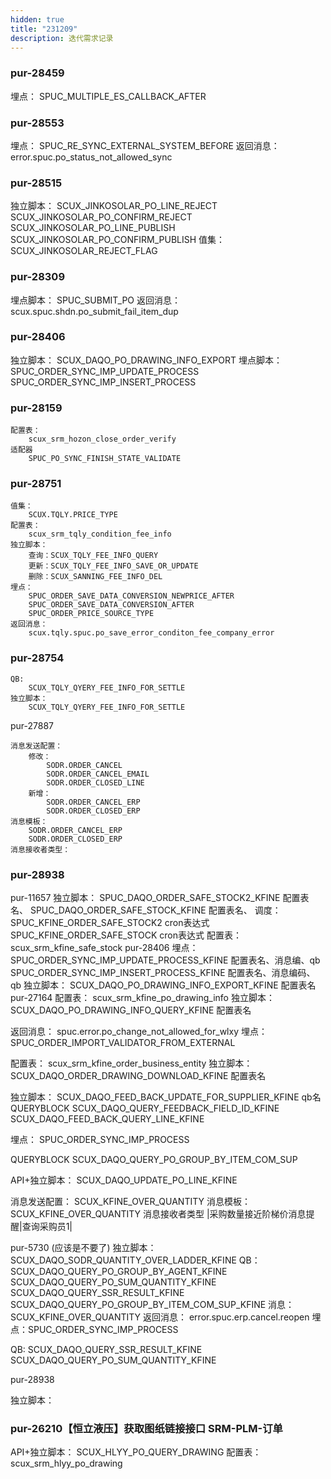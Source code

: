 ```yaml
---
hidden: true
title: "231209"
description: 迭代需求记录
---
```


### pur-28459

埋点：
	SPUC_MULTIPLE_ES_CALLBACK_AFTER

### pur-28553

埋点：
	SPUC_RE_SYNC_EXTERNAL_SYSTEM_BEFORE
返回消息：
	error.spuc.po_status_not_allowed_sync




### pur-28515

独立脚本：
	SCUX_JINKOSOLAR_PO_LINE_REJECT
	SCUX_JINKOSOLAR_PO_CONFIRM_REJECT
	SCUX_JINKOSOLAR_PO_LINE_PUBLISH
	SCUX_JINKOSOLAR_PO_CONFIRM_PUBLISH
值集：
	SCUX_JINKOSOLAR_REJECT_FLAG

### pur-28309

埋点脚本：
	SPUC_SUBMIT_PO
返回消息：
	scux.spuc.shdn.po_submit_fail_item_dup


### pur-28406

独立脚本：
	SCUX_DAQO_PO_DRAWING_INFO_EXPORT
埋点脚本：
	SPUC_ORDER_SYNC_IMP_UPDATE_PROCESS
	SPUC_ORDER_SYNC_IMP_INSERT_PROCESS

### pur-28159

	配置表：
		scux_srm_hozon_close_order_verify
	适配器
		SPUC_PO_SYNC_FINISH_STATE_VALIDATE


### pur-28751

	值集：
		SCUX.TQLY.PRICE_TYPE
	配置表：
		scux_srm_tqly_condition_fee_info
	独立脚本：
		查询：SCUX_TQLY_FEE_INFO_QUERY
		更新：SCUX_TQLY_FEE_INFO_SAVE_OR_UPDATE
		删除：SCUX_SANNING_FEE_INFO_DEL
	埋点：
		SPUC_ORDER_SAVE_DATA_CONVERSION_NEWPRICE_AFTER
		SPUC_ORDER_SAVE_DATA_CONVERSION_AFTER
		SPUC_ORDER_PRICE_SOURCE_TYPE
	返回消息：
		scux.tqly.spuc.po_save_error_conditon_fee_company_error


### pur-28754
	QB:
		SCUX_TQLY_QYERY_FEE_INFO_FOR_SETTLE
	独立脚本：
		SCUX_TQLY_QYERY_FEE_INFO_FOR_SETTLE



pur-27887

	消息发送配置：
		修改：
			SODR.ORDER_CANCEL
			SODR.ORDER_CANCEL_EMAIL
			SODR.ORDER_CLOSED_LINE
		新增：
			SODR.ORDER_CANCEL_ERP
			SODR.ORDER_CLOSED_ERP
	消息模板：
		SODR.ORDER_CANCEL_ERP
		SODR.ORDER_CLOSED_ERP
	消息接收者类型：



### pur-28938

pur-11657
	独立脚本：
		SPUC_DAQO_ORDER_SAFE_STOCK2_KFINE    配置表名、
		SPUC_DAQO_ORDER_SAFE_STOCK_KFINE    配置表名、
	调度：
		SPUC_KFINE_ORDER_SAFE_STOCK2  cron表达式
		SPUC_KFINE_ORDER_SAFE_STOCK  cron表达式
	配置表：
		scux_srm_kfine_safe_stock
pur-28406
	埋点：
		SPUC_ORDER_SYNC_IMP_UPDATE_PROCESS_KFINE  配置表名、消息编、qb
		SPUC_ORDER_SYNC_IMP_INSERT_PROCESS_KFINE   配置表名、消息编码、qb
	独立脚本：
		SCUX_DAQO_PO_DRAWING_INFO_EXPORT_KFINE   配置表名
pur-27164
	配置表：
		scux_srm_kfine_po_drawing_info
	独立脚本：
		SCUX_DAQO_PO_DRAWING_INFO_QUERY_KFINE   配置表名


返回消息：
	spuc.error.po_change_not_allowed_for_wlxy
埋点：
	SPUC_ORDER_IMPORT_VALIDATOR_FROM_EXTERNAL

配置表：
	scux_srm_kfine_order_business_entity
独立脚本：
	SCUX_DAQO_ORDER_DRAWING_DOWNLOAD_KFINE  配置表名


独立脚本：
	SCUX_DAQO_FEED_BACK_UPDATE_FOR_SUPPLIER_KFINE   qb名
QUERYBLOCK
	SCUX_DAQO_QUERY_FEEDBACK_FIELD_ID_KFINE
	SCUX_DAQO_FEED_BACK_QUERY_LINE_KFINE

埋点：
	SPUC_ORDER_SYNC_IMP_PROCESS


QUERYBLOCK
	SCUX_DAQO_QUERY_PO_GROUP_BY_ITEM_COM_SUP


API+独立脚本：
	SCUX_DAQO_UPDATE_PO_LINE_KFINE


消息发送配置：
	SCUX_KFINE_OVER_QUANTITY
消息模板：
	SCUX_KFINE_OVER_QUANTITY
消息接收者类型
	|采购数量接近阶梯价消息提醒|查询采购员1|

pur-5730  (应该是不要了)
	独立脚本：SCUX_DAQO_SODR_QUANTITY_OVER_LADDER_KFINE
	QB：
		SCUX_DAQO_QUERY_PO_GROUP_BY_AGENT_KFINE
		SCUX_DAQO_QUERY_PO_SUM_QUANTITY_KFINE
		SCUX_DAQO_QUERY_SSR_RESULT_KFINE
		SCUX_DAQO_QUERY_PO_GROUP_BY_ITEM_COM_SUP_KFINE
	消息：
		SCUX_KFINE_OVER_QUANTITY
返回消息：
	error.spuc.erp.cancel.reopen
埋点：SPUC_ORDER_SYNC_IMP_PROCESS


QB:
	SCUX_DAQO_QUERY_SSR_RESULT_KFINE
	SCUX_DAQO_QUERY_PO_SUM_QUANTITY_KFINE

pur-28938



独立脚本：




###  pur-26210【恒立液压】获取图纸链接接口 SRM-PLM-订单

API+独立脚本：
	SCUX_HLYY_PO_QUERY_DRAWING
配置表：
	scux_srm_hlyy_po_drawing